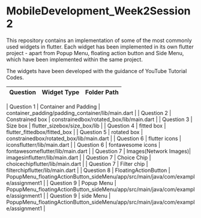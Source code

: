 # MobileDevelopment_Week2Session2

This repository contains an implementation of some of the most commonly used widgets in flutter. 
Each widget has been implemented in its own flutter project - apart from Popup Menu, floating action button and Side Menu,
which have been implemented within the same project.

The widgets have been developed with the guidance of YouTube Tutorial Codes.



| Question |   Widget Type           | Folder Path                                                                       |
|----------|-------------------------|-----------------------------------------------------------------------------------|

| Question 1 | Container and Padding | container_padding/padding_container/lib/main.dart |
| Question 2 | Constrained box       | constrainedbox/rotated_box/lib/main.dart |
| Question 3 | Size box              | flutter_sizebox/size_box/lib |
| Question 4 | fitted box            | flutter_fittedbox/fitted_box |
| Question 5 | rotated box           | constrainedbox/rotated_box/lib/main.dart             |
| Question 6 | flutter icons         | iconsflutterr/lib/main.dart                          |
| Question 6 | fontawesome icons     | fontawesomeflutter/lib/main.dart                     |
| Question 7 | Images(Network Images)| imagesinflutterr/lib/main.dart                       |
| Question 7 | Choice Chip           | choicechipflutter/lib/main.dart                      |
| Question 7 | Filter chip           | filterchipflutter/lib/main.dart                      |
| Question 8 | FloatingActionButton  | PopupMenu_floatingActionButton_sideMenu/app/src/main/java/com/example/assignment1 |
| Question 9 | Popup Menu            | PopupMenu_floatingActionButton_sideMenu/app/src/main/java/com/example/assignment1 |
| Question 9 | side Menu             | PopupMenu_floatingActionButton_sideMenu/app/src/main/java/com/example/assignment1 |
